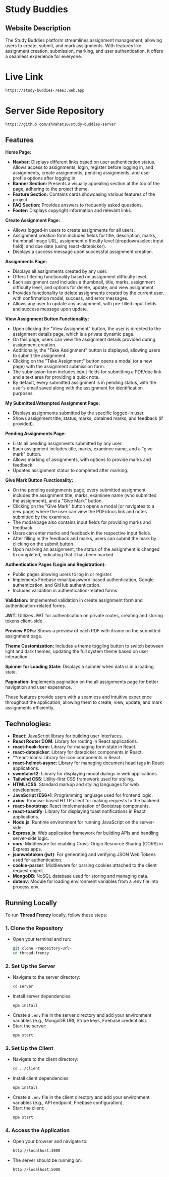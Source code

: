 # Study Buddies

## Website Description

The Study Buddies platform streamlines assignment management, allowing users to create, submit, and mark assignments. With features like assignment creation, submission, marking, and user authentication, it offers a seamless experience for everyone.

# Live Link

```bash
https://study-buddies-7ea63.web.app
```

# Server Side Repository

```bash
https://github.com/shRahat10/study-buddies-server
```

## Features

**Home Page:**

- **Navbar:** Displays different links based on user authentication status. Allows access to assignments, login, register before logging in, and assignments, create assignments, pending assignments, and user profile options after logging in.
- **Banner Section:** Presents a visually appealing section at the top of the page, adhering to the project theme.
- **Feature Section:** Contains cards showcasing various features of the project.
- **FAQ Section:** Provides answers to frequently asked questions.
- **Footer:** Displays copyright information and relevant links.

**Create Assignment Page:**

- Allows logged-in users to create assignments for all users.
- Assignment creation form includes fields for title, description, marks, thumbnail image URL, assignment difficulty level (dropdown/select input field), and due date (using react-datepicker).
- Displays a success message upon successful assignment creation.

**Assignments Page:**

- Displays all assignments created by any user.
- Offers filtering functionality based on assignment difficulty level.
- Each assignment card includes a thumbnail, title, marks, assignment difficulty level, and options for delete, update, and view assignment.
- Provides functionality to delete assignments created by the current user, with confirmation modal, success, and error messages.
- Allows any user to update any assignment, with pre-filled input fields and success message upon update.

**View Assignment Button Functionality:**

- Upon clicking the "View Assignment" button, the user is directed to the assignment details page, which is a private dynamic page.
- On this page, users can view the assignment details provided during assignment creation.
- Additionally, the "Take Assignment" button is displayed, allowing users to submit the assignment.
- Clicking on the "Take Assignment" button opens a modal (or a new page) with the assignment submission form.
- The submission form includes input fields for submitting a PDF/doc link and a text area for providing a quick note.
- By default, every submitted assignment is in pending status, with the user's email saved along with the assignment for identification purposes.

**My Submitted/Attempted Assignment Page:**

- Displays assignments submitted by the specific logged-in user.
- Shows assignment title, status, marks, obtained marks, and feedback (if provided).

**Pending Assignments Page:**

- Lists all pending assignments submitted by any user.
- Each assignment includes title, marks, examinee name, and a "give mark" button.
- Allows marking of assignments, with options to provide marks and feedback.
- Updates assignment status to completed after marking.

**Give Mark Button Functionality:**

- On the pending assignments page, every submitted assignment includes the assignment title, marks, examinee name (who submitted the assignment), and a "Give Mark" button.
- Clicking on the "Give Mark" button opens a modal (or navigates to a new page) where the user can view the PDF/docs link and notes submitted by the examinee.
- The modal/page also contains input fields for providing marks and feedback.
- Users can enter marks and feedback in the respective input fields.
- After filling in the feedback and marks, users can submit the mark by clicking on the submit button.
- Upon marking an assignment, the status of the assignment is changed to completed, indicating that it has been marked.

**Authentication Pages (Login and Registration):**

- Public pages allowing users to log in or register.
- Implements Firebase email/password-based authentication, Google authentication, and GitHub authentication.
- Includes validation in authentication-related forms.

**Validation:** Implemented validation in create assignment form and authentication-related forms.

**JWT:** Utilizes JWT for authentication on private routes, creating and storing tokens client-side.

**Preview PDFs:** Shows a preview of each PDF with iframe on the submitted assignment page.

**Theme Customization:** Includes a theme toggling button to switch between light and dark themes, updating the full system theme based on user interaction.

**Spinner for Loading State:** Displays a spinner when data is in a loading state.

**Pagination:** Implements pagination on the all assignments page for better navigation and user experience.

These features provide users with a seamless and intuitive experience throughout the application, allowing them to create, view, update, and mark assignments efficiently.

## Technologies:

- **React**: JavaScript library for building user interfaces.
- **React Router DOM**: Library for routing in React applications.
- **react-hook-form**: Library for managing form state in React.
- **react-datepicker**: Library for datepicker components in React.
- \*\*react-icons: Library for icon components in React.
- **react-helmet-async**: Library for managing document head tags in React applications.
- **sweetalert2**: Library for displaying modal dialogs in web applications.
- **Tailwind CSS**: Utility-first CSS framework used for styling.
- **HTML/CSS**: Standard markup and styling languages for web development.
- **JavaScript (ES6+)**: Programming language used for frontend logic.
- **axios**: Promise-based HTTP client for making requests to the backend.
- **react-bootstrap**: React implementation of Bootstrap components.
- **react-toastify**: Library for displaying toast notifications in React applications.
- **Node.js**: Runtime environment for running JavaScript on the server-side.
- **Express.js**: Web application framework for building APIs and handling server-side logic.
- **cors**: Middleware for enabling Cross-Origin Resource Sharing (CORS) in Express apps.
- **jsonwebtoken (jwt)**: For generating and verifying JSON Web Tokens used for authentication.
- **cookie-parser**: Middleware for parsing cookies attached to the client request object.
- **MongoDB**: NoSQL database used for storing and managing data.
- **dotenv**: Module for loading environment variables from a .env file into process.env.

## Running Locally

To run **Thread Frenzy** locally, follow these steps:

### 1. Clone the Repository
- Open your terminal and run:
  ```bash
  git clone <repository-url>
  cd thread-frenzy
  ```

### 2. Set Up the Server
- Navigate to the server directory:
  ```bash
  cd server
  ```
- Install server dependencies:
  ```bash
  npm install
  ```
- Create a `.env` file in the server directory and add your environment variables (e.g., MongoDB URI, Stripe keys, Firebase credentials).
- Start the server:
  ```bash
  npm start
  ```

### 3. Set Up the Client
- Navigate to the client directory:
  ```bash
  cd ../client
  ```
- Install client dependencies:
  ```bash
  npm install
  ```
- Create a `.env` file in the client directory and add your environment variables (e.g., API endpoint, Firebase configuration).
- Start the client:
  ```bash
  npm start
  ```

### 4. Access the Application
- Open your browser and navigate to:
  ```bash
  http://localhost:3000
  ```
- The server should be running on:
  ```bash
  http://localhost:5000
  ```


